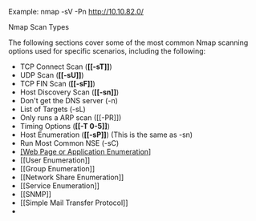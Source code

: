 Example: nmap -sV -Pn http://10.10.82.0/   

Nmap Scan Types

The following sections cover some of the most common Nmap scanning options used for specific scenarios, including the following:

- TCP Connect Scan (**[[-sT]]**)
- UDP Scan (**[[-sU]]**)
- TCP FIN Scan (**[[-sF]]**)
- Host Discovery Scan (**[[-sn]]**)
- Don't get the DNS server (-n)
- List of Targets (-sL)
- Only runs a ARP scan ([[-PR]])
- Timing Options (**[[-T 0-5]]**)
- Host Enumeration (**[[-sP]]**) (This is the same as -sn)
- Run Most Common NSE (-sC)
- [[Web Page or Application Enumeration]](**-sV**)
- [[User Enumeration]]
- [[Group Enumeration]]
- [[Network Share Enumeration]]
- [[Service Enumeration]] 
- [[SNMP]]
- [[Simple Mail Transfer Protocol]]
- 